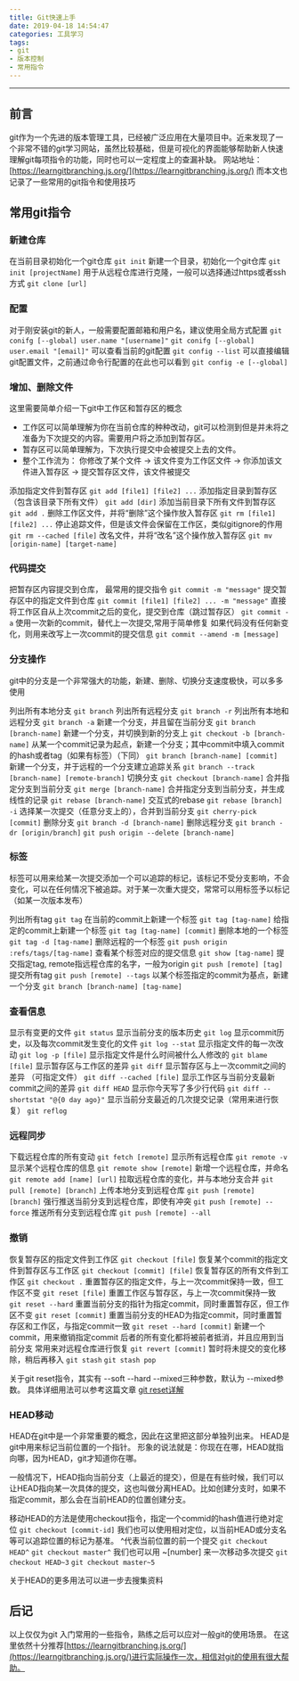```yaml
---
title: Git快速上手
date: 2019-04-18 14:54:47
categories: 工具学习
tags:
- git
- 版本控制
- 常用指令
---
```

----
## 前言

git作为一个先进的版本管理工具，已经被广泛应用在大量项目中。近来发现了一个非常不错的git学习网站，虽然比较基础，但是可视化的界面能够帮助新人快速理解git每项指令的功能，同时也可以一定程度上的查漏补缺。
网站地址：[https://learngitbranching.js.org/](https://learngitbranching.js.org/)
而本文也记录了一些常用的git指令和使用技巧

## 常用git指令

### 新建仓库

在当前目录初始化一个git仓库
`git init` 
新建一个目录，初始化一个git仓库
`git init [projectName]` 
用于从远程仓库进行克隆，一般可以选择通过https或者ssh方式
`git clone [url]` 

### 配置

对于刚安装git的新人，一般需要配置邮箱和用户名，建议使用全局方式配置
`git conifg [--global] user.name "[username]"`
`git conifg [--global] user.email "[email]"`
可以查看当前的git配置
`git config --list` 
可以直接编辑git配置文件，之前通过命令行配置的在此也可以看到
`git config -e [--global]` 

### 增加、删除文件

这里需要简单介绍一下git中工作区和暂存区的概念
- 工作区可以简单理解为你在当前仓库的种种改动，git可以检测到但是并未将之准备为下次提交的内容。需要用户将之添加到暂存区。
- 暂存区可以简单理解为，下次执行提交中会被提交上去的文件。
- 整个工作流为： 你修改了某个文件 -> 该文件变为工作区文件 -> 你添加该文件进入暂存区 -> 提交暂存区文件，该文件被提交

添加指定文件到暂存区
`git add [file1] [file2] ...`
添加指定目录到暂存区（包含该目录下所有文件）
`git add [dir]`
添加当前目录下所有文件到暂存区
`git add .`
删除工作区文件，并将“删除”这个操作放入暂存区
`git rm [file1] [file2] ...`
停止追踪文件，但是该文件会保留在工作区，类似gitignore的作用
`git rm --cached [file]`
改名文件，并将“改名”这个操作放入暂存区
`git mv [origin-name] [target-name]`

### 代码提交

把暂存区内容提交到仓库， 最常用的提交指令
`git commit -m "message"`
提交暂存区中的指定文件到仓库
`git commit [file1] [file2] ... -m "message"`
直接将工作区自从上次commit之后的变化，提交到仓库（跳过暂存区）
`git commit -a`
使用一次新的commit，替代上一次提交,常用于简单修复
如果代码没有任何新变化，则用来改写上一次commit的提交信息
`git commit --amend -m [message]`

### 分支操作

git中的分支是一个非常强大的功能，新建、删除、切换分支速度极快，可以多多使用

列出所有本地分支
`git branch`
列出所有远程分支
`git branch -r`
列出所有本地和远程分支
`git branch -a`
新建一个分支，并且留在当前分支
`git branch [branch-name]`
新建一个分支，并切换到新的分支上
`git checkout -b [branch-name]`
从某一个commit记录为起点，新建一个分支；其中commit中填入commit的hash或者tag（如果有标签）（下同）
`git branch [branch-name] [commit] `
新建一个分支，并于远程的一个分支建立追踪关系
`git branch --track [branch-name] [remote-branch]`
切换分支
`git checkout [branch-name]`
合并指定分支到当前分支
`git merge [branch-name]`
合并指定分支到当前分支，并生成线性的记录
`git rebase [branch-name]`
交互式的rebase
`git rebase [branch] -i`
选择某一次提交（任意分支上的），合并到当前分支
`git cherry-pick [commit]`
删除分支
`git branch -d [branch-name]`
删除远程分支
`git branch -dr [origin/branch]`
`git push origin --delete [branch-name]`

### 标签

标签可以用来给某一次提交添加一个可以追踪的标记，该标记不受分支影响，不会变化，可以在任何情况下被追踪。对于某一次重大提交，常常可以用标签予以标记（如某一次版本发布）

列出所有tag
`git tag`
在当前的commit上新建一个标签
`git tag [tag-name]`
给指定的commit上新建一个标签
`git tag [tag-name] [commit]`
删除本地的一个标签
`git tag -d [tag-name]`
删除远程的一个标签
`git push origin :refs/tags/[tag-name]`
查看某个标签对应的提交信息
`git show [tag-name]`
提交指定tag, remote指远程仓库的名字，一般为origin
`git push [remote] [tag]`
提交所有tag
`git push [remote] --tags`
以某个标签指定的commit为基点，新建一个分支
`git branch [branch-name] [tag-name]`

### 查看信息

显示有变更的文件
`git status`
显示当前分支的版本历史
`git log`
显示commit历史，以及每次commit发生变化的文件
`git log --stat`
显示指定文件的每一次改动
`git log -p [file]`
显示指定文件是什么时间被什么人修改的
`git blame [file]`
显示暂存区与工作区的差异
`git diff`
显示暂存区与上一次commit之间的差异 （可指定文件）
`git diff --cached [file]`
显示工作区与当前分支最新commit之间的差异
`git diff HEAD`
显示你今天写了多少行代码
`git diff --shortstat "@{0 day ago}"`
显示当前分支最近的几次提交记录（常用来进行恢复）
`git reflog`

### 远程同步

下载远程仓库的所有变动
`git fetch [remote]`
显示所有远程仓库
`git remote -v`
显示某个远程仓库的信息
`git remote show [remote]`
新增一个远程仓库，并命名
`git remote add [name] [url]`
拉取远程仓库的变化，并与本地分支合并
`git pull [remote] [branch]`
上传本地分支到远程仓库
`git push [remote] [branch]`
强行推送当前分支到远程仓库，即使有冲突
`git push [remote] --force`
推送所有分支到远程仓库
`git push [remote] --all`

### 撤销

恢复暂存区的指定文件到工作区
`git checkout [file]`
恢复某个commit的指定文件到暂存区与工作区
`git checkout [commit] [file]`
恢复暂存区的所有文件到工作区
`git checkout .`
重置暂存区的指定文件，与上一次commit保持一致，但工作区不变
`git reset [file]`
重置工作区与暂存区，与上一次commit保持一致
`git reset --hard`
重置当前分支的指针为指定commit，同时重置暂存区，但工作区不变
`git reset [commit]`
重置当前分支的HEAD为指定commit，同时重置暂存区和工作区，与指定commit一致
`git reset --hard [commit]`
新建一个commit，用来撤销指定commit
后者的所有变化都将被前者抵消，并且应用到当前分支
常用来对远程仓库进行恢复
`git revert [commit]`
暂时将未提交的变化移除，稍后再移入
`git stash`
`git stash pop`

关于git reset指令，其实有 --soft --hard --mixed三种参数，默认为 --mixed参数。
具体详细用法可以参考这篇文章 [git reset详解](https://segmentfault.com/a/1190000009658888)


### HEAD移动

HEAD在git中是一个非常重要的概念，因此在这里把这部分单独列出来。
HEAD是git中用来标记当前位置的一个指针。
形象的说法就是：你现在在哪，HEAD就指向哪，因为HEAD，git才知道你在哪。

一般情况下，HEAD指向当前分支（上最近的提交），但是在有些时候，我们可以让HEAD指向某一次具体的提交，这也叫做分离HEAD。比如创建分支时，如果不指定commit，那么会在当前HEAD的位置创建分支。

移动HEAD的方法是使用checkout指令，指定一个commid的hash值进行绝对定位
`git checkout [commit-id]`
我们也可以使用相对定位，以当前HEAD或分支名等可以追踪位置的标记为基准。 ^代表当前位置的前一个提交
`git checkout HEAD^`
`git checkout master^`
我们也可以用 ~[number] 来一次移动多次提交
`git checkout HEAD~3`
`git checkout master~5`

关于HEAD的更多用法可以进一步去搜集资料

## 后记

以上仅仅为git 入门常用的一些指令，熟练之后可以应对一般git的使用场景。
在这里依然十分推荐[https://learngitbranching.js.org/](https://learngitbranching.js.org/)进行实际操作一次，相信对git的使用有很大帮助。

